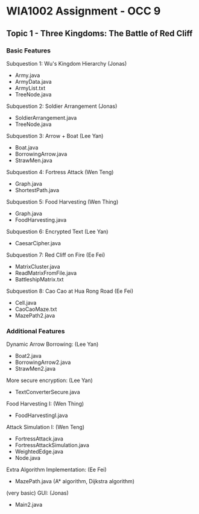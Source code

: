 # WIA1002 Assignment - OCC 9
## Topic 1 - Three Kingdoms: The Battle of Red Cliff

### Basic Features
Subquestion 1: Wu's Kingdom Hierarchy (Jonas)
- Army.java
- ArmyData.java
- ArmyList.txt
- TreeNode.java

Subquestion 2: Soldier Arrangement (Jonas)
- SoldierArrangement.java
- TreeNode.java

Subquestion 3: Arrow + Boat (Lee Yan)
- Boat.java
- BorrowingArrow.java
- StrawMen.java

Subquestion 4: Fortress Attack (Wen Teng)
- Graph.java 
- ShortestPath.java

Subquestion 5: Food Harvesting (Wen Thing)
- Graph.java
- FoodHarvesting.java

Subquestion 6: Encrypted Text (Lee Yan)
- CaesarCipher.java

Subquestion 7: Red Cliff on Fire (Ee Fei)
- MatrixCluster.java
- ReadMatrixFromFile.java
- BattleshipMatrix.txt

Subquestion 8: Cao Cao at Hua Rong Road (Ee Fei)
- Cell.java
- CaoCaoMaze.txt
- MazePath2.java

### Additional Features
Dynamic Arrow Borrowing: (Lee Yan)
- Boat2.java
- BorrowingArrow2.java
- StrawMen2.java

More secure encryption: (Lee Yan)
- TextConverterSecure.java

Food Harvesting I: (Wen Thing)
- FoodHarvestingI.java

Attack Simulation I: (Wen Teng)
- FortressAttack.java
- FortressAttackSimulation.java
- WeightedEdge.java
- Node.java

Extra Algorithm Implementation: (Ee Fei)
- MazePath.java (A* algorithm, Dijkstra algorithm)

(very basic) GUI: (Jonas)
- Main2.java